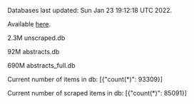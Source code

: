 Databases last updated: Sun Jan 23 19:12:18 UTC 2022. 

Available [here](https://github.com/cbeauhilton/ash-db/releases).

2.3M	unscraped.db

92M	abstracts.db

690M	abstracts_full.db

Current number of items in db:
[{"count(*)": 93309}]

Current number of scraped items in db:
[{"count(*)": 85091}]
